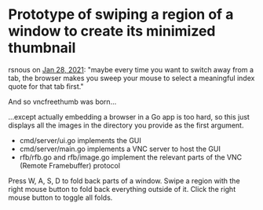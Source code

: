 # Prototype of swiping a region of a window to create its minimized thumbnail

rsnous on [Jan 28, 2021](https://twitter.com/rsnous/status/1354834356032860160): "maybe every time you want to switch away from a tab, the browser makes you sweep your mouse to select a meaningful index quote for that tab first."

And so vncfreethumb was born…

…except actually embedding a browser in a Go app is too hard, so this just displays all the images in the directory you provide as the first argument.

* cmd/server/ui.go implements the GUI
* cmd/server/main.go implements a VNC server to host the GUI
* rfb/rfb.go and rfb/image.go implement the relevant parts of the VNC (Remote Framebuffer) protocol

Press W, A, S, D to fold back parts of a window. Swipe a region with the right mouse button to fold back everything outside of it. Click the right mouse button to toggle all folds.
